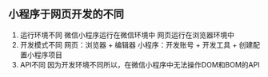 ## 小程序于网页开发的不同

1. 运行环境不同
   微信小程序运行在微信环境中
   网页运行在浏览器环境中
2. 开发模式不同
   网页：浏览器 + 编辑器
   小程序：开发账号 + 开发工具 + 创建配置小程序项目
3. API不同
   因为开发环境不同所以，在微信小程序中无法操作DOM和BOM的API